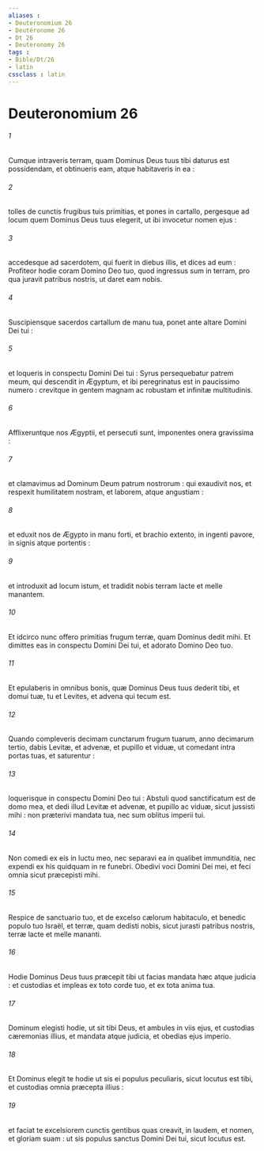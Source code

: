 ```yaml
---
aliases : 
- Deuteronomium 26
- Deutéronome 26
- Dt 26
- Deuteronomy 26
tags : 
- Bible/Dt/26
- latin
cssclass : latin
---
```


# Deuteronomium 26

###### 1
Cumque intraveris terram, quam Dominus Deus tuus tibi daturus est possidendam, et obtinueris eam, atque habitaveris in ea :
###### 2
tolles de cunctis frugibus tuis primitias, et pones in cartallo, pergesque ad locum quem Dominus Deus tuus elegerit, ut ibi invocetur nomen ejus :
###### 3
accedesque ad sacerdotem, qui fuerit in diebus illis, et dices ad eum : Profiteor hodie coram Domino Deo tuo, quod ingressus sum in terram, pro qua juravit patribus nostris, ut daret eam nobis.
###### 4
Suscipiensque sacerdos cartallum de manu tua, ponet ante altare Domini Dei tui :
###### 5
et loqueris in conspectu Domini Dei tui : Syrus persequebatur patrem meum, qui descendit in Ægyptum, et ibi peregrinatus est in paucissimo numero : crevitque in gentem magnam ac robustam et infinitæ multitudinis.
###### 6
Afflixeruntque nos Ægyptii, et persecuti sunt, imponentes onera gravissima :
###### 7
et clamavimus ad Dominum Deum patrum nostrorum : qui exaudivit nos, et respexit humilitatem nostram, et laborem, atque angustiam :
###### 8
et eduxit nos de Ægypto in manu forti, et brachio extento, in ingenti pavore, in signis atque portentis :
###### 9
et introduxit ad locum istum, et tradidit nobis terram lacte et melle manantem.
###### 10
Et idcirco nunc offero primitias frugum terræ, quam Dominus dedit mihi. Et dimittes eas in conspectu Domini Dei tui, et adorato Domino Deo tuo.
###### 11
Et epulaberis in omnibus bonis, quæ Dominus Deus tuus dederit tibi, et domui tuæ, tu et Levites, et advena qui tecum est.
###### 12
Quando compleveris decimam cunctarum frugum tuarum, anno decimarum tertio, dabis Levitæ, et advenæ, et pupillo et viduæ, ut comedant intra portas tuas, et saturentur :
###### 13
loquerisque in conspectu Domini Deo tui : Abstuli quod sanctificatum est de domo mea, et dedi illud Levitæ et advenæ, et pupillo ac viduæ, sicut jussisti mihi : non præterivi mandata tua, nec sum oblitus imperii tui.
###### 14
Non comedi ex eis in luctu meo, nec separavi ea in qualibet immunditia, nec expendi ex his quidquam in re funebri. Obedivi voci Domini Dei mei, et feci omnia sicut præcepisti mihi.
###### 15
Respice de sanctuario tuo, et de excelso cælorum habitaculo, et benedic populo tuo Israël, et terræ, quam dedisti nobis, sicut jurasti patribus nostris, terræ lacte et melle mananti.
###### 16
Hodie Dominus Deus tuus præcepit tibi ut facias mandata hæc atque judicia : et custodias et impleas ex toto corde tuo, et ex tota anima tua.
###### 17
Dominum elegisti hodie, ut sit tibi Deus, et ambules in viis ejus, et custodias cæremonias illius, et mandata atque judicia, et obedias ejus imperio.
###### 18
Et Dominus elegit te hodie ut sis ei populus peculiaris, sicut locutus est tibi, et custodias omnia præcepta illius :
###### 19
et faciat te excelsiorem cunctis gentibus quas creavit, in laudem, et nomen, et gloriam suam : ut sis populus sanctus Domini Dei tui, sicut locutus est.
